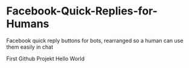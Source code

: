 # Facebook-Quick-Replies-for-Humans
Facebook quick reply buttons for bots, rearranged so a human can use them easily in chat

First Github Projekt Hello World
